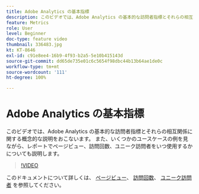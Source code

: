 ```yaml
---
title: Adobe Analytics の基本指標
description: このビデオでは、Adobe Analytics の基本的な訪問者指標とそれらの相互関係に関する概念的な説明をおこないます。 また、いくつかのユースケースの例を見ながら、レポートでページビュー、訪問回数、ユニーク訪問者をいつ使用するかについても説明します。
feature: Metrics
role: User
level: Beginner
doc-type: feature video
thumbnail: 336483.jpg
kt: KT-8646
exl-id: c91e8ee4-16b9-4f93-b2a5-5e10b415143d
source-git-commit: dd65de735e01c6c5654f98dbc44b13b64ae1de0c
workflow-type: tm+mt
source-wordcount: '111'
ht-degree: 100%

---
```


# Adobe Analytics の基本指標

このビデオでは、Adobe Analytics の基本的な訪問者指標とそれらの相互関係に関する概念的な説明をおこないます。 また、いくつかのユースケースの例を見ながら、レポートでページビュー、訪問回数、ユニーク訪問者をいつ使用するかについても説明します。

>[!VIDEO](https://video.tv.adobe.com/v/3437863/?quality=12&learn=on&captions=jpn)

このドキュメントについて詳しくは、 [ページビュー](https://experienceleague.adobe.com/docs/analytics/components/metrics/page-views.html?lang=ja)、 [訪問回数](https://experienceleague.adobe.com/docs/analytics/components/metrics/visits.html?lang=ja)、 [ユニーク訪問者](https://experienceleague.adobe.com/docs/analytics/components/metrics/unique-visitors.html?lang=ja) を参照してください。
